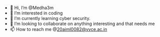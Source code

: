 - 👋 Hi, I’m @Medha3m
- 👀 I’m interested in coding
- 🌱 I’m currently learning cyber security.
- 💞️ I’m looking to collaborate on anything interesting and that needs me 
- 📫 How to reach me @20aiml0082@vvce.ac.in 

<!---
Medha3m/Medha3m is a ✨ special ✨ repository because its `README.md` (this file) appears on your GitHub profile.
You can click the Preview link to take a look at your changes.
--->
